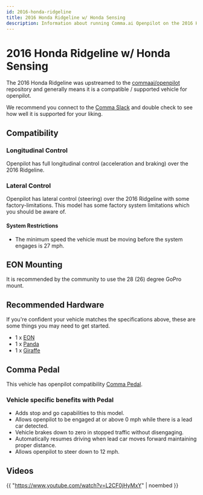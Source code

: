```yaml
---
id: 2016-honda-ridgeline
title: 2016 Honda Ridgeline w/ Honda Sensing
description: Information about running Comma.ai Openpilot on the 2016 Honda Ridgeline w/ Honda Sensing
---
```

# 2016 Honda Ridgeline w/ Honda Sensing

The 2016 Honda Ridgeline was upstreamed to the [commaai/openpilot](https://github.com/commaai/openpilot) repository and generally means it is a compatible / supported vehicle for openpilot.

We recommend you connect to the [Comma Slack](https://slack.comma.ai) and double check to see how well it is supported for your liking.

## Compatibility

### Longitudinal Control

Openpilot has full longitudinal control (acceleration and braking) over the 2016 Ridgeline.

### Lateral Control

Openpilot has lateral control (steering) over the 2016 Ridgeline with some factory-limitations.
This model has some factory system limitations which you should be aware of.

#### System Restrictions

* The minimum speed the vehicle must be moving before the system engages is 27 mph.

## EON Mounting

It is recommended by the community to use the 28 (26) degree GoPro mount.

## Recommended Hardware

If you're confident your vehicle matches the specifications above, these are some things you may need to get started.

* 1 x [EON](/hardware/eon/)
* 1 x [Panda](/hardware/panda/)
* 1 x [Giraffe](/hardware/giraffe/)

## Comma Pedal

This vehicle has openpilot compatibility [Comma Pedal](/hardware/pedal).

### Vehicle specific benefits with Pedal

* Adds stop and go capabilities to this model.
* Allows openpilot to be engaged at or above 0 mph while there is a lead car detected.
* Vehicle brakes down to zero in stopped traffic without disengaging.
* Automatically resumes driving when lead car moves forward maintaining proper distance.
* Allows openpilot to steer down to 12 mph.


## Videos

{{ "https://www.youtube.com/watch?v=L2CF0jHyMxY" | noembed }}


